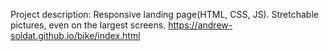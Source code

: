Project description: Responsive landing page(HTML, CSS, JS). Stretchable pictures, even on the largest screens.
https://andrew-soldat.github.io/bike/index.html
